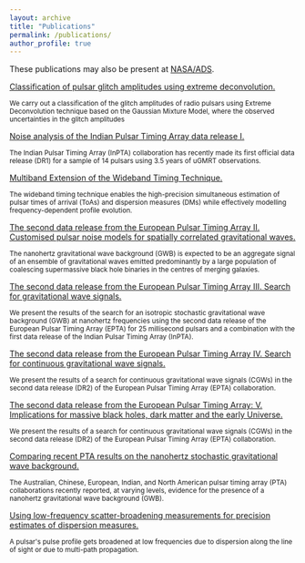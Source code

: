 ```yaml
---
layout: archive
title: "Publications"
permalink: /publications/
author_profile: true
---
```


These publications may also be present at [NASA/ADS](https://ui.adsabs.harvard.edu/search/p_=0&q=author%3A%22Arumugam%2C%20S.%22%20AND%20database%3Aastronomy&sort=date%20desc%2C%20bibcode%20desc).

[Classification of pulsar glitch amplitudes using extreme deconvolution.](https://www.sciencedirect.com/science/article/abs/pii/S2214404822000799?via%3Dihub)
    
<small>We carry out a classification of the glitch amplitudes of radio pulsars using Extreme Deconvolution technique based on the Gaussian Mixture Model, where the observed uncertainties in the glitch amplitudes</small>


[Noise analysis of the Indian Pulsar Timing Array data release I.](https://journals.aps.org/prd/abstract/10.1103/PhysRevD.108.023008)

<small>The Indian Pulsar Timing Array (InPTA) collaboration has recently made its first official data release (DR1) for a sample of 14 pulsars using 3.5 years of uGMRT observations.</small>


[Multiband Extension of the Wideband Timing Technique.](https://academic.oup.com/mnras/article/527/1/213/7310865)

<small>The wideband timing technique enables the high-precision simultaneous estimation of pulsar times of arrival (ToAs) and dispersion measures (DMs) while effectively modelling frequency-dependent profile evolution.</small>


[The second data release from the European Pulsar Timing Array II. Customised pulsar noise models
for spatially correlated gravitational waves.](https://www.aanda.org/articles/aa/full_html/2023/10/aa46842-23/aa46842-23.html)

<small>The nanohertz gravitational wave background (GWB) is expected to be an aggregate signal of an ensemble of gravitational waves emitted predominantly by a large population of coalescing supermassive black hole binaries in the centres of merging galaxies.</small>


[The second data release from the European Pulsar Timing Array III. Search for gravitational wave
signals.](https://www.aanda.org/articles/aa/abs/2023/10/aa46844-23/aa46844-23.html)

<small>We present the results of the search for an isotropic stochastic gravitational wave background (GWB) at nanohertz frequencies using the second data release of the European Pulsar Timing Array (EPTA) for 25 millisecond pulsars and a combination with the first data release of the Indian Pulsar Timing Array (InPTA).</small> 


[The second data release from the European Pulsar Timing Array IV. Search for continuous gravitational
wave signals.](https://arxiv.org/abs/2306.16226)

<small>We present the results of a search for continuous gravitational wave signals (CGWs) in the second data release (DR2) of the European Pulsar Timing Array (EPTA) collaboration.</small>


[The second data release from the European Pulsar Timing Array: V. Implications for massive black holes,
dark matter and the early Universe.](https://arxiv.org/abs/2306.162271)

<small>We present the results of a search for continuous gravitational wave signals (CGWs) in the second data release (DR2) of the European Pulsar Timing Array (EPTA) collaboration.</small>


[Comparing recent PTA results on the nanohertz stochastic gravitational wave background.](https://arxiv.org/abs/2309.00693)

<small>The Australian, Chinese, European, Indian, and North American pulsar timing array (PTA) collaborations recently reported, at varying levels, evidence for the presence of a nanohertz gravitational wave background (GWB).</small>


[Using low-frequency scatter-broadening measurements for precision estimates of dispersion measures.](https://arxiv.org/abs/2309.16765)

<small>A pulsar's pulse profile gets broadened at low frequencies due to dispersion along the line of sight or due to multi-path propagation.</small>

